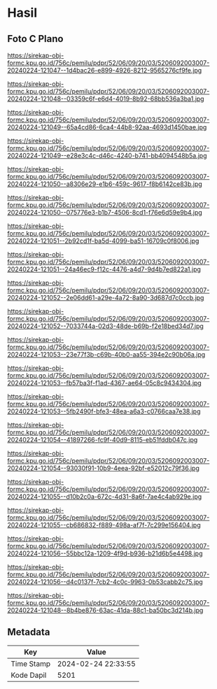 # Hasil

## Foto C Plano

https://sirekap-obj-formc.kpu.go.id/756c/pemilu/pdpr/52/06/09/20/03/5206092003007-20240224-121047--1d4bac26-e899-4926-8212-9565276cf9fe.jpg

https://sirekap-obj-formc.kpu.go.id/756c/pemilu/pdpr/52/06/09/20/03/5206092003007-20240224-121048--03359c6f-e6d4-4019-8b92-68bb536a3ba1.jpg

https://sirekap-obj-formc.kpu.go.id/756c/pemilu/pdpr/52/06/09/20/03/5206092003007-20240224-121049--65a4cd86-6ca4-44b8-92aa-4693d1450bae.jpg

https://sirekap-obj-formc.kpu.go.id/756c/pemilu/pdpr/52/06/09/20/03/5206092003007-20240224-121049--e28e3c4c-d46c-4240-b741-bb4094548b5a.jpg

https://sirekap-obj-formc.kpu.go.id/756c/pemilu/pdpr/52/06/09/20/03/5206092003007-20240224-121050--a8306e29-e1b6-459c-9617-f8b6142ce83b.jpg

https://sirekap-obj-formc.kpu.go.id/756c/pemilu/pdpr/52/06/09/20/03/5206092003007-20240224-121050--075776e3-b1b7-4506-8cd1-f76e6d59e9b4.jpg

https://sirekap-obj-formc.kpu.go.id/756c/pemilu/pdpr/52/06/09/20/03/5206092003007-20240224-121051--2b92cd1f-ba5d-4099-ba51-16709c0f8006.jpg

https://sirekap-obj-formc.kpu.go.id/756c/pemilu/pdpr/52/06/09/20/03/5206092003007-20240224-121051--24a46ec9-f12c-4476-a4d7-9d4b7ed822a1.jpg

https://sirekap-obj-formc.kpu.go.id/756c/pemilu/pdpr/52/06/09/20/03/5206092003007-20240224-121052--2e06dd61-a29e-4a72-8a90-3d687d7c0ccb.jpg

https://sirekap-obj-formc.kpu.go.id/756c/pemilu/pdpr/52/06/09/20/03/5206092003007-20240224-121052--7033744a-02d3-48de-b69b-f2e18bed34d7.jpg

https://sirekap-obj-formc.kpu.go.id/756c/pemilu/pdpr/52/06/09/20/03/5206092003007-20240224-121053--23e77f3b-c69b-40b0-aa55-394e2c90b06a.jpg

https://sirekap-obj-formc.kpu.go.id/756c/pemilu/pdpr/52/06/09/20/03/5206092003007-20240224-121053--fb57ba3f-f1ad-4367-ae64-05c8c9434304.jpg

https://sirekap-obj-formc.kpu.go.id/756c/pemilu/pdpr/52/06/09/20/03/5206092003007-20240224-121053--5fb2490f-bfe3-48ea-a6a3-c0766caa7e38.jpg

https://sirekap-obj-formc.kpu.go.id/756c/pemilu/pdpr/52/06/09/20/03/5206092003007-20240224-121054--41897266-fc9f-40d9-8115-eb51fddb047c.jpg

https://sirekap-obj-formc.kpu.go.id/756c/pemilu/pdpr/52/06/09/20/03/5206092003007-20240224-121054--93030f91-10b9-4eea-92bf-e52012c79f36.jpg

https://sirekap-obj-formc.kpu.go.id/756c/pemilu/pdpr/52/06/09/20/03/5206092003007-20240224-121055--d10b2c0a-672c-4d31-8a6f-7ae4c4ab929e.jpg

https://sirekap-obj-formc.kpu.go.id/756c/pemilu/pdpr/52/06/09/20/03/5206092003007-20240224-121055--cb686832-f889-498a-af7f-7c299e156404.jpg

https://sirekap-obj-formc.kpu.go.id/756c/pemilu/pdpr/52/06/09/20/03/5206092003007-20240224-121056--55bbc12a-1209-4f9d-b936-b21d6b5e4498.jpg

https://sirekap-obj-formc.kpu.go.id/756c/pemilu/pdpr/52/06/09/20/03/5206092003007-20240224-121056--d4c0137f-7cb2-4c0c-9963-0b53cabb2c75.jpg

https://sirekap-obj-formc.kpu.go.id/756c/pemilu/pdpr/52/06/09/20/03/5206092003007-20240224-121048--8b4be876-63ac-41da-88c1-ba50bc3d214b.jpg


## Metadata

| Key        | Value               |
| ---------- | ------------------- |
| Time Stamp | 2024-02-24 22:33:55 |
| Kode Dapil | 5201                |



